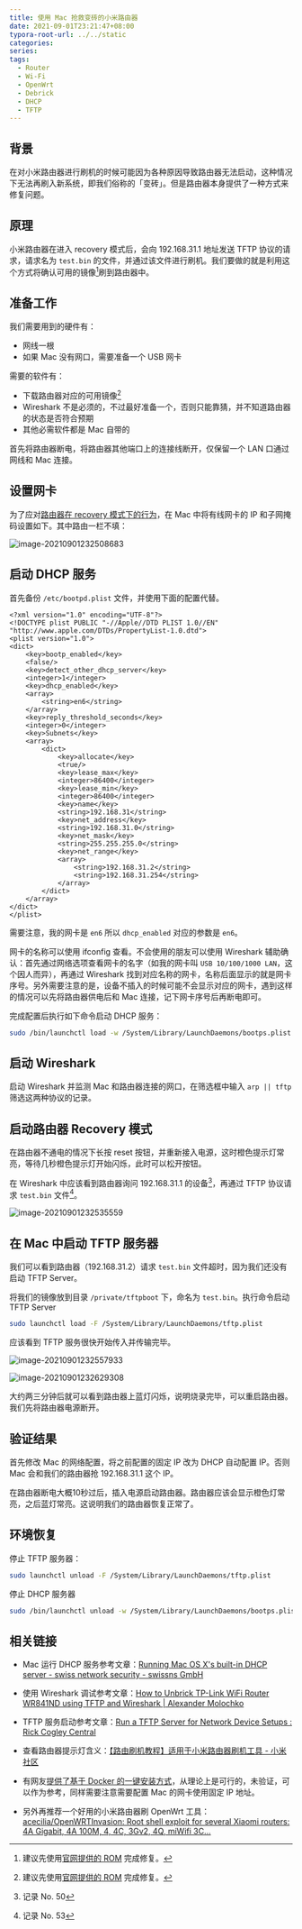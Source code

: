 ```yaml
---
title: 使用 Mac 抢救变砖的小米路由器
date: 2021-09-01T23:21:47+08:00
typora-root-url: ../../static
categories:
series:
tags:
  - Router
  - Wi-Fi
  - OpenWrt
  - Debrick
  - DHCP
  - TFTP
---
```


## 背景

在对小米路由器进行刷机的时候可能因为各种原因导致路由器无法启动，这种情况下无法再刷入新系统，即我们俗称的「变砖」。但是路由器本身提供了一种方式来修复问题。

## 原理

小米路由器在进入 recovery 模式后，会向 192.168.31.1 地址发送 TFTP 协议的请求，请求名为 `test.bin` 的文件，并通过该文件进行刷机。我们要做的就是利用这个方式将确认可用的镜像[^1]刷到路由器中。

## 准备工作

我们需要用到的硬件有：

- 网线一根
- 如果 Mac 没有网口，需要准备一个 USB 网卡

需要的软件有：

* 下载路由器对应的可用镜像[^1]
* Wireshark 不是必须的，不过最好准备一个，否则只能靠猜，并不知道路由器的状态是否符合预期
* 其他必需软件都是 Mac 自带的

首先将路由器断电，将路由器其他端口上的连接线断开，仅保留一个 LAN 口通过网线和 Mac 连接。

## 设置网卡

为了应对[路由器在 recovery 模式下的行为](#原理)，在 Mac 中将有线网卡的 IP 和子网掩码设置如下。其中路由一栏不填：

![image-20210901232508683](image-20210901232508683.png)

## 启动 DHCP 服务

首先备份 `/etc/bootpd.plist` 文件，并使用下面的配置代替。

```plist
<?xml version="1.0" encoding="UTF-8"?>
<!DOCTYPE plist PUBLIC "-//Apple//DTD PLIST 1.0//EN" "http://www.apple.com/DTDs/PropertyList-1.0.dtd">
<plist version="1.0">
<dict>
    <key>bootp_enabled</key>
    <false/>
    <key>detect_other_dhcp_server</key>
    <integer>1</integer>
    <key>dhcp_enabled</key>
    <array>
        <string>en6</string>
    </array>
    <key>reply_threshold_seconds</key>
    <integer>0</integer>
    <key>Subnets</key>
    <array>
        <dict>
            <key>allocate</key>
            <true/>
            <key>lease_max</key>
            <integer>86400</integer>
            <key>lease_min</key>
            <integer>86400</integer>
            <key>name</key>
            <string>192.168.31</string>
            <key>net_address</key>
            <string>192.168.31.0</string>
            <key>net_mask</key>
            <string>255.255.255.0</string>
            <key>net_range</key>
            <array>
                <string>192.168.31.2</string>
                <string>192.168.31.254</string>
            </array>
        </dict>
    </array>
</dict>
</plist>
```

需要注意，我的网卡是 `en6` 所以 `dhcp_enabled` 对应的参数是 `en6`。

网卡的名称可以使用 ifconfig 查看。不会使用的朋友可以使用 Wireshark 辅助确认：首先通过网络选项查看网卡的名字（如我的网卡叫 `USB 10/100/1000 LAN`，这个因人而异），再通过 Wireshark 找到对应名称的网卡，名称后面显示的就是网卡序号。另外需要注意的是，设备不插入的时候可能不会显示对应的网卡，遇到这样的情况可以先将路由器供电后和 Mac 连接，记下网卡序号后再断电即可。

完成配置后执行如下命令启动 DHCP 服务：

```bash
sudo /bin/launchctl load -w /System/Library/LaunchDaemons/bootps.plist
```

## 启动 Wireshark

启动 Wireshark 并监测 Mac 和路由器连接的网口，在筛选框中输入 `arp || tftp` 筛选这两种协议的记录。

## 启动路由器 Recovery 模式

在路由器不通电的情况下长按 reset 按钮，并重新接入电源，这时橙色提示灯常亮，等待几秒橙色提示灯开始闪烁，此时可以松开按钮。

在 Wireshark 中应该看到路由器询问 192.168.31.1 的设备[^no50]，再通过 TFTP 协议请求 `test.bin` 文件[^no53]。

![image-20210901232535559](image-20210901232535559.png)

## 在 Mac 中启动 TFTP 服务器

我们可以看到路由器（192.168.31.2）请求 `test.bin` 文件超时，因为我们还没有启动 TFTP Server。

将我们的镜像放到目录 `/private/tftpboot` 下，命名为 `test.bin`。执行命令启动 TFTP Server

```bash
sudo launchctl load -F /System/Library/LaunchDaemons/tftp.plist
```

应该看到 TFTP 服务很快开始传入并传输完毕。

![image-20210901232557933](image-20210901232557933.png)

![image-20210901232629308](image-20210901232629308.png)

大约两三分钟后就可以看到路由器上蓝灯闪烁，说明烧录完毕，可以重启路由器。我们先将路由器电源断开。

## 验证结果

首先修改 Mac 的网络配置，将之前配置的固定 IP 改为 DHCP 自动配置 IP。否则 Mac 会和我们的路由器抢 192.168.31.1 这个 IP。

在路由器断电大概10秒过后，插入电源启动路由器。路由器应该会显示橙色灯常亮，之后蓝灯常亮。这说明我们的路由器恢复正常了。

## 环境恢复

停止 TFTP 服务器：

```bash
sudo launchctl unload -F /System/Library/LaunchDaemons/tftp.plist
```

停止 DHCP 服务器

```bash
sudo /bin/launchctl unload -w /System/Library/LaunchDaemons/bootps.plist
```

## 相关链接

- Mac 运行 DHCP 服务参考文章：[Running Mac OS X's built-in DHCP server - swiss network security - swissns GmbH](https://www.swissns.ch/site/2014/05/running-mac-os-xs-built-in-dhcp-server/)
- 使用 Wireshark 调试参考文章：[How to Unbrick TP-Link WiFi Router WR841ND using TFTP and Wireshark | Alexander Molochko](https://crosp.net/blog/hardware/unbrick-tp-link-wifi-router-wr841nd-with-tftp-wireshark/)
- TFTP 服务启动参考文章：[Run a TFTP Server for Network Device Setups : Rick Cogley Central](https://rick.cogley.info/post/run-a-tftp-server-on-mac-osx/)

- 查看路由器提示灯含义：[【路由刷机教程】适用于小米路由器刷机工具 - 小米社区](https://www.xiaomi.cn/post/19134127#:~:text=%E3%80%90%E8%B7%AF%E7%94%B1%E5%99%A8%E6%8C%87%E7%A4%BA%E7%81%AF%E7%8A%B6%E6%80%81%E8%AF%B4%E6%98%8E%E3%80%91)
- 有网友[提供了基于 Docker 的一键安装方式](https://gitlab.com/db260179/xiaomi-m4a/-/blob/stable/README_mi4a.md)，从理论上是可行的，未验证，可以作为参考，同样需要注意需要配置 Mac 的网卡使用固定 IP 地址。
- 另外再推荐一个好用的小米路由器刷 OpenWrt 工具：[acecilia/OpenWRTInvasion: Root shell exploit for several Xiaomi routers: 4A Gigabit, 4A 100M, 4, 4C, 3Gv2, 4Q, miWifi 3C...](https://github.com/acecilia/OpenWRTInvasion)

[^1]: 建议先使用[官网提供的 ROM](http://www.miwifi.com/miwifi_download.html) 完成修复。
[^no50]: 记录 No. 50
[^no53]: 记录 No. 53

